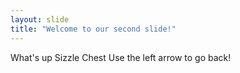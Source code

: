 ```yaml
---
layout: slide
title: "Welcome to our second slide!"
---
```

What's up Sizzle Chest
Use the left arrow to go back!
